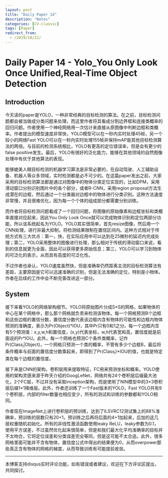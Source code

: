 ```yaml
---
layout: post
title: "Daily Paper 14"
description: "Notes"
categories: [CV-classic]
tags: [Paper]
redirect_from:
  - /2019/10/22/
---
```


# Daily Paper 14 - Yolo_You Only Look Once Unified,Real-Time Object Detection  

## Introduction  

今天读的paper是YOLO，一种非常经典的目标检测的算法。在之前，目标检测问题都会被当做成分类问题来处理，而这里作者将其看成分割边界框和连接类概率的回归问题。作者使用一个神经网络用一次估计来直接从原图像中判断边框和类概率。作者提出的模型速度非常快，YOLO模型可以在一秒内实时处理45帧，另一个较小的网络Fast YOLO可以在一秒内实时处理155帧并保持mAP是其他目标检测算法的两倍。与目前的检测系统相比，YOLO有更高的定位错误率，但是会有更少的false positive发生。最后，YOLO有很好的泛化能力，能够在其他领域的自然图像处理中有优于其他算法的表现。  

能够媲美人眼目标检测的机器学习算法是非常必要的，在自动驾驶、人工辅助设备、机器人等众多领域，实时检测都是必不可少的。在这篇paper发出之前，大家采用的目标检测算法都是通过对图像中的物体分类定位实现的，比如DPM，采用滑动窗口分别识别图片中的各个部分，或者R-CNN，采用region proposal方法生成潜在的边框，然后通过一个分类器对边框中的物体进行分类识别。这种方法速度非常慢，并且很难优化，因为每一个个体的组成部分都需要分别训练。  

而作者将目标检测问题看成了一个回归问题，将图像的原始像素和边框坐标和类概率直接对应起来，因此You Only Look Once就可以完成物体识别和定位两部分功能，所以该系统起名为YOLO。YOLO其实很简单，首先resize图像，然后用一个CNN处理，进行非最大抑制，将检测结果限制在置信区间内。这种方式相对于传统方式有三大优点：第一，快，在实际应用中可以达到在25微秒的延迟内完成处理；第二，YOLO采用整体的图像进行处理，那么相对于传统的滑动窗口来说，看到的信息就更为全面，因此可以获得更多原始信息；第三，YOLO可以学习到物体的可泛化的表示，从而具有高度的可泛化性。  

不过作者也承认，YOLO速度虽然快，但是准确率仍然距离主流的目标检测算法有差距，主要原因是它可以迅速准确的识别，但是无法准确的定位，特别是小物体。作者在后续的工作中会不断完善改进这一部分。  

## System  

接下来看YOLO的网络架构细节。YOLO将原始图片分成S×S的网格，如果物体的中心在某个网格中，那么那个网格就负责来检测该物体。每一个网格预测B个边框和这些边框的置信分数，置信度分数代表该边框内含有物体的可能性和边框内物体预测的准确度，表示为Pr(Object)\*IOU，其中Pr只有0和1之分。每一个边框内含有5个预测值：x,y,w,h和置信度，(x,y)代表坐标，w,h代表宽和高，置信度就是前面说的Pr\*IOU。此外，每一个网格也预测C个条件类概率，记作Pr(Class<sub>i</sub>\|Object)，一个网格只预测一个类的概率，不管有多少个边框B，最后将条件概率与前面的置信度分数乘起来，即得到了Pr(Class<sub>i</sub>)\*IOU的值，也就是特定类在每个边框的置信度。  

接下来是CNN的架构，卷积层用来提取特征，FC用来预测坐标和概率。YOLO使用的架构灵感来源于昨天介绍的GoogLeNet，网络共有24个卷积层后缀最大池化，2个FC层，不过并没有采取inception架构，而是使用了NIN模型中的3×3卷积层后缀1×1降维层。此外，作者还训练了一个Fast版本的YOLO，Fast YOLO共有9个卷积层，内部的filter数量也相应变少，所有的测试和训练的参数都和YOLO相同。  

作者现在ImageNet上进行卷积层的预训练，达到了ILSVRC12测试集上的88%准确率，预训练的层数只有20+1，预训练之后再将后面的4+1加起来，后加的这几层权重随机初始化。所有的非线性激活函数使用leaky ReLU，leaky参数为0.1，使用平方误差，不过虽然优化起来很简单，但是和我们最大化平均准确率的目标并不太吻合，它将定位误差和分类误差完全等同，但是这可能不太合适。此外，很多网格里面可能并不含有物体，置信度公式中得出的结果便为0，从而overpower那些真正含有物体的网格的梯度，从而导致训练有可能提前收敛。  


---
本博客支持disqus实时评论功能，如有错误或者建议，欢迎在下方评论区提出，共同探讨。  
